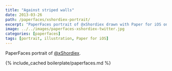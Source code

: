 ```yaml
---
title: "Against striped walls"
date: 2013-03-26
path: /paperfaces/xshordiex-portrait/
excerpt: "PaperFaces portrait of @xShordiex drawn with Paper for iOS on an iPad."
image: ../../images/paperfaces-xshordiex-twitter.jpg
categories: [paperfaces]
tags: [portrait, illustration, Paper for iOS]
---
```


PaperFaces portrait of [@xShordiex](https://twitter.com/xShordiex).

{% include_cached boilerplate/paperfaces.md %}
